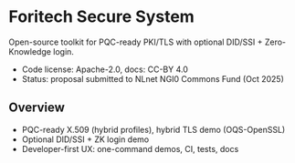 # Foritech Secure System

Open-source toolkit for PQC-ready PKI/TLS with optional DID/SSI + Zero-Knowledge login.
- Code license: Apache-2.0, docs: CC-BY 4.0
- Status: proposal submitted to NLnet NGI0 Commons Fund (Oct 2025)

## Overview
- PQC-ready X.509 (hybrid profiles), hybrid TLS demo (OQS-OpenSSL)
- Optional DID/SSI + ZK login demo
- Developer-first UX: one-command demos, CI, tests, docs
